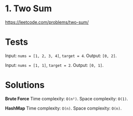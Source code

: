# 1. Two Sum

https://leetcode.com/problems/two-sum/


# Tests

Input: `nums = [1, 2, 3, 4]`, `target = 4`.
Output: `[0, 2]`.

Input: `nums = [1, 1]`, `target = 2`.
Output: `[0, 1]`.


# Solutions

**Brute Force**
Time complexity: `O(n²)`.
Space complexity: `O(1)`.

**HashMap**
Time complexity: `O(n)`.
Space complexity: `O(n)`.
